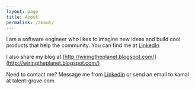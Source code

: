 ```yaml
---
layout: page
title: About
permalink: /about/
---
```


I am a software engineer who likes to imagine new ideas and build cool products that help the community. You can find me at [LinkedIn](https://www.linkedin.com/in/hussainkamal/)

I also share my blog at [http://wiringtheplanet.blogspot.com/](http://wiringtheplanet.blogspot.com/)

Need to contact me? Message me from [LinkedIn](https://www.linkedin.com/in/hussainkamal/) or send an email to kamal at talent-grove.com
